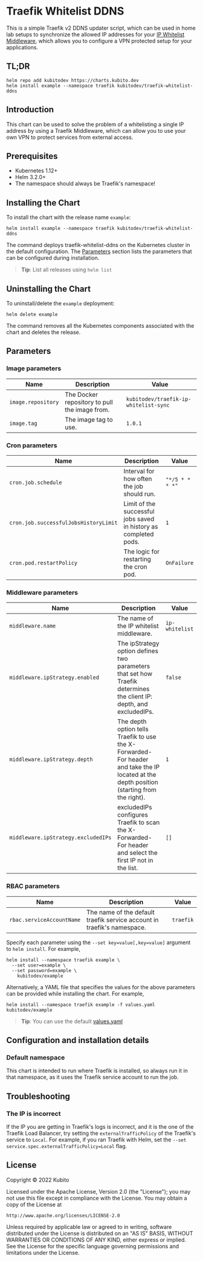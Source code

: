 # Traefik Whitelist DDNS

This is a simple Traefik v2 DDNS updater script, which can be used in home lab setups to synchronize the allowed IP addresses for your [IP Whitelist Middleware](https://doc.traefik.io/traefik/middlewares/http/ipwhitelist/), which allows you to configure a VPN protected setup for your applications.

## TL;DR

```console
helm repo add kubitodev https://charts.kubito.dev
helm install example --namespace traefik kubitodev/traefik-whitelist-ddns
```

## Introduction

This chart can be used to solve the problem of a whitelisting a single IP address by using a Traefik Middleware, which can allow you to use your own VPN to protect services from external access.

## Prerequisites

- Kubernetes 1.12+
- Helm 3.2.0+
- The namespace should always be Traefik's namespace!

## Installing the Chart

To install the chart with the release name `example`:

```console
helm install example --namespace traefik kubitodev/traefik-whitelist-ddns
```

The command deploys traefik-whitelist-ddns on the Kubernetes cluster in the default configuration. The [Parameters](#parameters) section lists the parameters that can be configured during installation.

> **Tip**: List all releases using `helm list`

## Uninstalling the Chart

To uninstall/delete the `example` deployment:

```console
helm delete example
```

The command removes all the Kubernetes components associated with the chart and deletes the release.

## Parameters

### Image parameters

| Name               | Description                                   | Value                                 |
| ------------------ | --------------------------------------------- | ------------------------------------- |
| `image.repository` | The Docker repository to pull the image from. | `kubitodev/traefik-ip-whitelist-sync` |
| `image.tag`        | The image tag to use.                         | `1.0.1`                               |


### Cron parameters

| Name                                  | Description                                                      | Value           |
| ------------------------------------- | ---------------------------------------------------------------- | --------------- |
| `cron.job.schedule`                   | Interval for how often the job should run.                       | `"*/5 * * * *"` |
| `cron.job.successfulJobsHistoryLimit` | Limit of the successful jobs saved in history as completed pods. | `1`             |
| `cron.pod.restartPolicy`              | The logic for restarting the cron pod.                           | `OnFailure`     |


### Middleware parameters

| Name                                | Description                                                                                                                               | Value          |
| ----------------------------------- | ----------------------------------------------------------------------------------------------------------------------------------------- | -------------- |
| `middleware.name`                   | The name of the IP whitelist middleware.                                                                                                  | `ip-whitelist` |
| `middleware.ipStrategy.enabled`     | The ipStrategy option defines two parameters that set how Traefik determines the client IP: depth, and excludedIPs.                       | `false`        |
| `middleware.ipStrategy.depth`       | The depth option tells Traefik to use the X-Forwarded-For header and take the IP located at the depth position (starting from the right). | `1`            |
| `middleware.ipStrategy.excludedIPs` | excludedIPs configures Traefik to scan the X-Forwarded-For header and select the first IP not in the list.                                | `[]`           |


### RBAC parameters

| Name                      | Description                                                             | Value     |
| ------------------------- | ----------------------------------------------------------------------- | --------- |
| `rbac.serviceAccountName` | The name of the default traefik service account in traefik's namespace. | `traefik` |


Specify each parameter using the `--set key=value[,key=value]` argument to `helm install`. For example,

```console
helm install --namespace traefik example \
  --set user=example \
  --set password=example \
    kubitodev/example
```

Alternatively, a YAML file that specifies the values for the above parameters can be provided while installing the chart. For example,

```console
helm install --namespace traefik example -f values.yaml kubitodev/example
```

> **Tip**: You can use the default [values.yaml](values.yaml)

## Configuration and installation details

### Default namespace

This chart is intended to run where Traefik is installed, so always run it in that namespace, as it uses the Traefik service account to run the job.

## Troubleshooting

### The IP is incorrect

If the IP you are getting in Traefik's logs is incorrect, and it is the one of the Traefik Load Balancer, try setting the `externalTrafficPolicy` of the Traefik's service to `Local`. For example, if you ran Traefik with Helm, set the `--set service.spec.externalTrafficPolicy=Local` flag.

## License

Copyright &copy; 2022 Kubito

Licensed under the Apache License, Version 2.0 (the "License");
you may not use this file except in compliance with the License.
You may obtain a copy of the License at

    http://www.apache.org/licenses/LICENSE-2.0

Unless required by applicable law or agreed to in writing, software
distributed under the License is distributed on an "AS IS" BASIS,
WITHOUT WARRANTIES OR CONDITIONS OF ANY KIND, either express or implied.
See the License for the specific language governing permissions and
limitations under the License.
